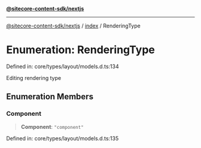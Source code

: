 [**@sitecore-content-sdk/nextjs**](../../README.md)

***

[@sitecore-content-sdk/nextjs](../../README.md) / [index](../README.md) / RenderingType

# Enumeration: RenderingType

Defined in: core/types/layout/models.d.ts:134

Editing rendering type

## Enumeration Members

### Component

> **Component**: `"component"`

Defined in: core/types/layout/models.d.ts:135
